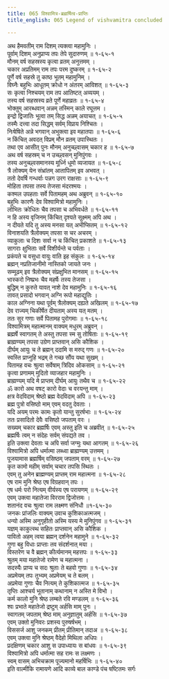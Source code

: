```yaml
---
title: 065 विश्वामित्र-ब्रह्मर्षित्व-प्राप्तिः
title_english: 065 Legend of vishvamitra concluded

---
```

अथ हैमवतीम् राम दिशम् त्यक्त्वा महामुनिः ।  
पूर्वाम् दिशम् अनुप्राप्य तपः तेपे सुदारुणम् ॥ १-६५-१  
मौनम् वर्ष सहस्रस्य कृत्वा व्रतम् अनुत्तमम् ।  
चकार अप्रतिमम् राम तपः परम दुष्करम् ॥ १-६५-२  
पूर्णे वर्ष सहस्रे तु काष्ठ भूतम् महामुनिम् ।  
विघ्नैः बहुभिः आधूतम् क्रोधो न अंतरम् आविशत् ॥ १-६५-३  
सः कृत्वा निश्चयम् राम तप आतिष्टत् अव्ययम् ।  
तस्य वर्ष सहस्रस्य व्रते पूर्णे महाव्रतः ॥ १-६५-४  
भोक्तुम् आरब्धवान् अन्नम् तस्मिन् काले रघूत्तम ।  
इन्द्रो द्विजातिः भूत्वा तम् सिद्ध अन्नम् अयाचत् ॥ १-६५-५  
तस्मैः दत्त्वा तदा सिद्धम् सर्वम् विप्राय निश्चितः ।  
निःषेषिते अन्ने भगवान् अभुक्त्वा इव महातपाः ॥ १-६५-६  
न किंचित् अवदत् विप्रम् मौन व्रतम् उपास्थितः ।  
तथा एव आसीत् पुनः मौनम् अनुच्छ्वासम् चकार ह ॥ १-६५-७  
अथ वर्ष सहस्रम् च न उच्छ्वसन् मुनिपुंगवः ।  
तस्य अनुच्छ्वसमानस्य मूर्ध्नि धूमो व्यजायत ॥ १-६५-८  
त्रै लोक्यम् येन संभ्रांतम् आतापितम् इव अभवत् ।  
ततो देवर्षि गन्धर्वाः पन्नग उरग राक्षसाः ॥ १-६५-९  
मोहिता तपसा तस्य तेजसा मंदरश्मयः ।  
कश्मल उपहताः सर्वे पितामहम् अथ अब्रुवन् ॥ १-६५-१०  
बहुभिः कारणैः देव विश्वामित्रो महामुनिः ।  
लोभितः क्रोधितः चैव तपसा च अभिवर्धते ॥ १-६५-११  
न हि अस्य वृजिनम् किंचित् दृश्यते सूक्ष्मम् अपि अथ ।  
न दीयते यदि तु अस्य मनसा यत् अभीप्सितम् ॥ १-६५-१२  
विनाशयति त्रैलोक्यम् तपसा स चर अचरम् ।  
व्याकुलाः च दिशः सर्वा न च किंचित् प्रकाशते ॥ १-६५-१३  
सागराः क्षुभिताः सर्वे विशीर्यन्ते च पर्वताः ।  
प्रकंपते च वसुधा वायुः वाति इह संकुलः ॥ १-६५-१४  
ब्रह्मन् नप्रतिजानीमो नास्तिको जायते जनः ।  
सम्मूढम् इव त्रैलोक्यम् संप्रक्षुभित मानसम् ॥ १-६५-१५  
भास्करो निष्प्रभः चैव महर्षेः तस्य तेजसा ।  
बुद्धिम् न कुरुते यावत् नाशे देव महामुनिः ॥ १-६५-१६  
तावत् प्रसादो भगवान् अग्नि रूपो महाद्युतिः ।  
काल अग्निना यथा पूर्वम् त्रैलोक्यम् दह्यते अखिलम् ॥ १-६५-१७  
देव राज्यम् चिकीर्षेत दीयताम् अस्य यत् मतम् ।  
ततः सुर गणाः सर्वे पितामह पुरोगमाः ॥ १-६५-१८  
विश्वामित्रम् महात्मानम् वाक्यम् मधुरम् अब्रुवन् ।  
ब्रह्मर्षे स्वागतम् ते अस्तु तपसा स्म सु तोषिताः ॥ १-६५-१९  
ब्राह्मण्यम् तपसा उग्रेण प्राप्तवान् असि कौशिक ।  
दीर्घम् आयुः च ते ब्रह्मन् ददामि स मरुद् गणः ॥ १-६५-२०  
स्वस्ति प्राप्नुहि भद्रम् ते गच्छ सौंय यथा सुखम् ।  
पितामह वचः श्रुत्वा सर्वेषाम् त्रिदिव ओकसाम् ॥ १-६५-२१  
कृत्वा प्रणामम् मुदितो व्याजहार महामुनिः ।  
ब्राह्मण्यम् यदि मे प्राप्तम् दीर्घम् आयुः तथैव च ॥ १-६५-२२  
ॐ कारो अथ वषट् कारो वेदाः च वरयन्तु माम् ।  
क्षत्र वेदविदाम् श्रेष्ठो ब्रह्म वेदविदाम् अपि ॥ १-६५-२३  
ब्रह्म पुत्रो वसिष्ठो माम् एवम् वदतु देवताः ।  
यदि अयम् परमः कामः कृतो यान्तु सुरर्षभाः ॥ १-६५-२४  
ततः प्रसादितो देवैः वसिष्ठो जपताम् वरः ।  
सख्यम् चकार ब्रह्मर्षिः एवम् अस्तु इति च अब्रवीत् ॥ १-६५-२५  
ब्रह्मर्षिः त्वम् न संदेहः सर्वम् संपद्यते तव ।  
इति उक्त्वा देवताः च अपि सर्वा जग्मुः यथा आगतम् ॥ १-६५-२६  
विश्वामित्रो अपि धर्मात्मा लब्ध्वा ब्राह्मण्यम् उत्तमम् ।  
पूजयामास ब्रह्मर्षिम् वसिष्ठम् जपताम् वरम् ॥ १-६५-२७  
कृत कामो महीम् सर्वाम् चचार तपसि स्थितः ।  
एवम् तु अनेन ब्राह्मण्यम् प्राप्तम् राम महात्मना ॥ १-६५-२८  
एष राम मुनि श्रेष्ठ एष विग्रहवान् तपः ।  
एष धर्मः परो नित्यम् वीर्यस्य एष परायणम् ॥ १-६५-२९  
एवम् उक्त्वा महातेजा विरराम द्विजोत्तमः ।  
शतानंद वचः श्रुत्वा राम लक्ष्मण संनिधौ ॥१-६५-३०  
जनकः प्रांजलिः वाक्यम् उवाच कुशिकाअत्मजम् ।  
धन्यो अस्मि अनुगृहीतो अस्मि यस्य मे मुनिपुंगव ॥ १-६५-३१  
यज्ञम् काकुत्स्थ सहितः प्राप्तवान् असि कौशिक ।  
पावितो अहम् त्वया ब्रह्मन् दर्शनेन महामुने ॥ १-६५-३२  
गुणा बहु विधाः प्राप्ताः तव संदर्शनात् मया ।  
विस्तरेण च वै ब्रह्मन् कीर्त्यमानम् महत्तपः ॥ १-६५-३३  
श्रुतम् मया महातेजो रामेण च महात्मना ।  
सदस्यैः प्राप्य च सदः श्रुताः ते बहवो गुणाः ॥ १-६५-३४  
अप्रमेयम् तपः तुभ्यम् अप्रमेयम् च ते बलम् ।  
अप्रमेया गुणाः चैव नित्यम् ते कुशिकात्मज ॥ १-६५-३५  
तृप्तिः आश्चर्य भूतानाम् कथानाम् न अस्ति मे विभो ।  
कर्म कालो मुनि श्रेष्ठ लम्बते रवि मण्डलम् ॥ १-६५-३६  
श्वः प्रभाते महातेजो द्रष्टुम् अर्हसि माम् पुनः ।  
स्वागतम् जपताम् श्रेष्ठ माम् अनुज्ञातुम् अर्हसि ॥ १-६५-३७  
एवम् उक्तो मुनिवरः प्रशस्य पुरुषर्षभम् ।  
विससर्ज आशु जनकम् प्रीतम् प्रीतिमान् तदाअ ॥ १-६५-३८  
एवम् उक्त्वा मुनि श्रेष्ठम् वैदेहो मिथिला अधिपः ।  
प्रदक्षिणम् चकार आशु स उपाध्यायः स बांधवः ॥ १-६५-३९  
विश्वामित्रो अपि धर्मात्मा सह रामः स लक्ष्मणः ।  
स्वम् वासम् अभिचक्राम पूज्यमानो महर्षिभिः ॥ १-६५-४०  
इति वाल्मीकि रामायणे आदि काव्ये बाल काण्डे पंच षष्टितमः सर्गः